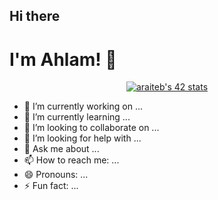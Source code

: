 ## Hi there
# I'm Ahlam! 👋
 <p align="center">
<a href="https://github.com/oakoudad/badge42"><img src="https://badge.mediaplus.ma/darkblue/araiteb" alt="araiteb's 42 stats" /></a>

  - 🔭 I’m currently working on ...
- 🌱 I’m currently learning ...
- 👯 I’m looking to collaborate on ...
- 🤔 I’m looking for help with ...
- 💬 Ask me about ...
- 📫 How to reach me: ...
- 😄 Pronouns: ...
- ⚡ Fun fact: ...

